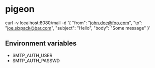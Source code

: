 # pigeon

curl -v localhost:8080/mail -d '{ "from": "john.doe@foo.com", "to": "joe.sixpack@bar.com", "subject": "Hello", "body": "Some message" }'

## Environment variables

- SMTP_AUTH_USER
- SMTP_AUTH_PASSWD
